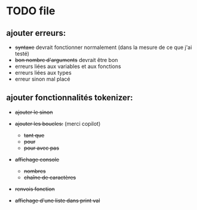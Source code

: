 # TODO file

## ajouter erreurs:

- ~~syntaxe~~ devrait fonctionner normalement (dans la mesure de ce que j'ai testé)
- ~~bon nombre d'arguments~~ devrait être bon
- erreurs liées aux variables et aux fonctions
- erreurs liées aux types
- erreur sinon mal placé

## ajouter fonctionnalités tokenizer:

- ~~ajouter le sinon~~
- ~~ajouter les boucles:~~ (merci copilot)
  - ~~tant que~~
  - ~~pour~~
  - ~~pour avec pas~~
- ~~affichage console~~
  - ~~nombres~~
  - ~~chaîne de caractères~~
- ~~renvois fonction~~

- ~~affichage d'une liste dans print val~~